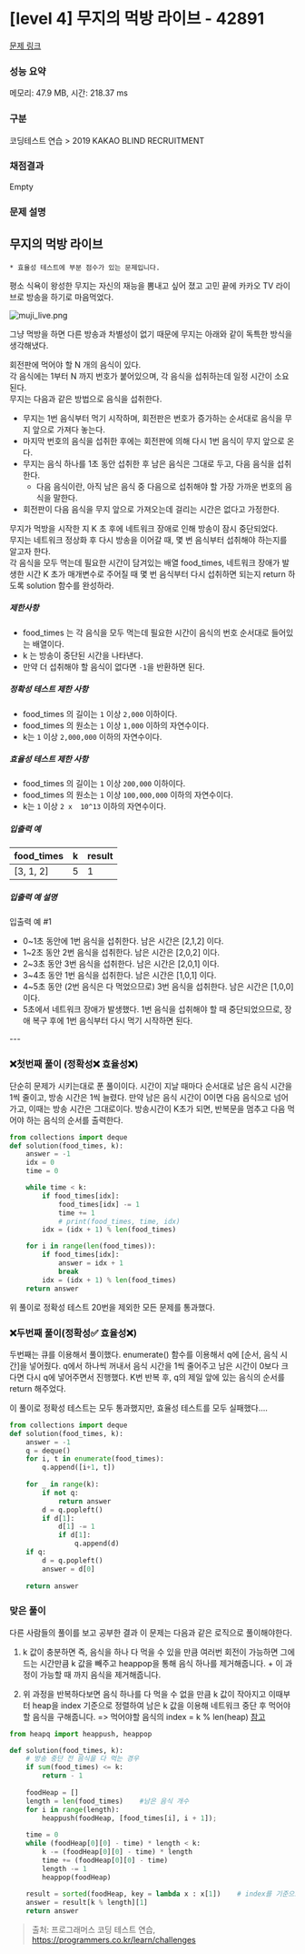 # [level 4] 무지의 먹방 라이브 - 42891 

[문제 링크](https://school.programmers.co.kr/learn/courses/30/lessons/42891#qna) 

### 성능 요약

메모리: 47.9 MB, 시간: 218.37 ms

### 구분

코딩테스트 연습 > 2019 KAKAO BLIND RECRUITMENT

### 채점결과

Empty

### 문제 설명

<h2>무지의 먹방 라이브</h2>

<p><code>* 효율성 테스트에 부분 점수가 있는 문제입니다.</code></p>

<p>평소 식욕이 왕성한 무지는 자신의 재능을 뽐내고 싶어 졌고 고민 끝에 카카오 TV 라이브로 방송을 하기로 마음먹었다.</p>

<p><img src="https://grepp-programmers.s3.amazonaws.com/files/production/10f4f72c93/1d932bfc-8082-4b7e-b30d-ab46bf71a9f2.png" title="" alt="muji_live.png"></p>

<p>그냥 먹방을 하면 다른 방송과 차별성이 없기 때문에 무지는 아래와 같이 독특한 방식을 생각해냈다. </p>

<p>회전판에 먹어야 할 N 개의 음식이 있다. <br>
각 음식에는 1부터 N 까지 번호가 붙어있으며, 각 음식을 섭취하는데 일정 시간이 소요된다. <br>
무지는 다음과 같은 방법으로 음식을 섭취한다.</p>

<ul>
<li>무지는 1번 음식부터 먹기 시작하며, 회전판은 번호가 증가하는 순서대로 음식을 무지 앞으로 가져다 놓는다.</li>
<li>마지막 번호의 음식을 섭취한 후에는 회전판에 의해 다시 1번 음식이 무지 앞으로 온다.</li>
<li>무지는 음식 하나를 1초 동안 섭취한 후 남은 음식은 그대로 두고, 다음 음식을 섭취한다.

<ul>
<li>다음 음식이란, 아직 남은 음식 중 다음으로 섭취해야 할 가장 가까운 번호의 음식을 말한다.</li>
</ul></li>
<li>회전판이 다음 음식을 무지 앞으로 가져오는데 걸리는 시간은 없다고 가정한다.</li>
</ul>

<p>무지가 먹방을 시작한 지 K 초 후에 네트워크 장애로 인해 방송이 잠시 중단되었다.<br>
무지는 네트워크 정상화 후 다시 방송을 이어갈 때, 몇 번 음식부터 섭취해야 하는지를 알고자 한다. <br>
각 음식을 모두 먹는데 필요한 시간이 담겨있는 배열 food_times, 네트워크 장애가 발생한 시간 K 초가 매개변수로 주어질 때 몇 번 음식부터 다시 섭취하면 되는지 return 하도록 solution 함수를 완성하라.</p>

<h5>제한사항</h5>

<ul>
<li>food_times 는 각 음식을 모두 먹는데 필요한 시간이 음식의 번호 순서대로 들어있는 배열이다.</li>
<li>k 는 방송이 중단된 시간을 나타낸다.</li>
<li>만약 더 섭취해야 할 음식이 없다면 <code>-1</code>을 반환하면 된다.</li>
</ul>

<h5>정확성 테스트 제한 사항</h5>

<ul>
<li>food_times 의 길이는 <code>1</code> 이상 <code>2,000</code> 이하이다.</li>
<li>food_times 의 원소는 <code>1</code> 이상 <code>1,000</code> 이하의 자연수이다.</li>
<li>k는 <code>1</code> 이상 <code>2,000,000</code> 이하의 자연수이다.</li>
</ul>

<h5>효율성 테스트 제한 사항</h5>

<ul>
<li>food_times 의 길이는 <code>1</code> 이상 <code>200,000</code> 이하이다.</li>
<li>food_times 의 원소는 <code>1</code> 이상 <code>100,000,000</code> 이하의 자연수이다.</li>
<li>k는 <code>1</code> 이상 <code>2 x  10^13</code> 이하의 자연수이다.</li>
</ul>

<h5>입출력 예</h5>
<table class="table">
        <thead><tr>
<th>food_times</th>
<th>k</th>
<th>result</th>
</tr>
</thead>
        <tbody><tr>
<td>[3, 1, 2]</td>
<td>5</td>
<td>1</td>
</tr>
</tbody>
      </table>
<h5>입출력 예 설명</h5>

<p>입출력 예 #1</p>

<ul>
<li>0~1초 동안에 1번 음식을 섭취한다. 남은 시간은 [2,1,2] 이다.</li>
<li>1~2초 동안 2번 음식을 섭취한다. 남은 시간은 [2,0,2] 이다.</li>
<li>2~3초 동안 3번 음식을 섭취한다. 남은 시간은 [2,0,1] 이다.</li>
<li>3~4초 동안 1번 음식을 섭취한다. 남은 시간은 [1,0,1] 이다.</li>
<li>4~5초 동안 (2번 음식은 다 먹었으므로) 3번 음식을 섭취한다. 남은 시간은 [1,0,0] 이다.</li>
<li>5초에서 네트워크 장애가 발생했다. 1번 음식을 섭취해야 할 때 중단되었으므로, 장애 복구 후에 1번 음식부터 다시 먹기 시작하면 된다.</li>
</ul>
---

### ❌첫번째 풀이 (정확성❌ 효율성❌)
단순히 문제가 시키는대로 푼 풀이이다.
시간이 지날 때마다 순서대로 남은 음식 시간을 1씩 줄이고, 방송 시간은 1씩 늘렸다.
만약 남은 음식 시간이 0이면 다음 음식으로 넘어가고, 이때는 방송 시간은 그대로이다.
방송시간이 K초가 되면, 반복문을 멈추고 다음 먹어야 하는 음식의 순서를 출력한다.
```python
from collections import deque
def solution(food_times, k):
    answer = -1
    idx = 0
    time = 0

    while time < k:
        if food_times[idx]:
            food_times[idx] -= 1
            time += 1
            # print(food_times, time, idx)
        idx = (idx + 1) % len(food_times)

    for i in range(len(food_times)):
        if food_times[idx]:
            answer = idx + 1
            break
        idx = (idx + 1) % len(food_times)
    return answer
```

위 풀이로 정확성 테스트 20번을 제외한 모든 문제를 통과했다.

### ❌두번째 풀이(정확성✅ 효율성❌)
두번째는 큐를 이용해서 풀이했다.
enumerate() 함수를 이용해서 q에 [순서, 음식 시간]을 넣어줬다.
q에서 하나씩 꺼내서 음식 시간을 1씩 줄어주고 남은 시간이 0보다 크다면 다시 q에 넣어주면서 진행했다.
K번 반복 후, q의 제일 앞에 있는 음식의 순서를 return 해주었다.

이 풀이로 정확성 테스트는 모두 통과했지만, 효율성 테스트를 모두 실패했다....
```python
from collections import deque
def solution(food_times, k):
    answer = -1
    q = deque()
    for i, t in enumerate(food_times):
        q.append([i+1, t])
    
    for _ in range(k):
        if not q:
            return answer
        d = q.popleft()
        if d[1]:
            d[1] -= 1
            if d[1]:
                q.append(d)
    if q:
        d = q.popleft()
        answer = d[0]
    
    return answer   
```

### 맞은 풀이

다른 사람들의 풀이를 보고 공부한 결과 이 문제는 다음과 같은 로직으로 풀이해야한다.
>
1. k 값이 충분하면 즉, 음식을 하나 다 먹을 수 있을 만큼 여러번 회전이 가능하면 그에 드는 시간만큼 k 값을 빼주고 heappop을 통해 음식 하나를 제거해줍니다. + 이 과정이 가능할 때 까지 음식을 제거해줍니다.
>
2. 위 과정을 반복하다보면 음식 하나를 다 먹을 수 없을 만큼 k 값이 작아지고 이때부터 heap을 index 기준으로 정렬하여 남은 k 값을 이용해 네트워크 중단 후 먹어야할 음식을 구해줍니다. => 먹어야할 음식의 index = k % len(heap)
[참고](https://kjhoon0330.tistory.com/entry/%ED%94%84%EB%A1%9C%EA%B7%B8%EB%9E%98%EB%A8%B8%EC%8A%A4-%EB%AC%B4%EC%A7%80%EC%9D%98-%EB%A8%B9%EB%B0%A9-%EB%9D%BC%EC%9D%B4%EB%B8%8C-Python)

```python
from heapq import heappush, heappop

def solution(food_times, k):
    # 방송 중단 전 음식을 다 먹는 경우
    if sum(food_times) <= k:
        return - 1
    
    foodHeap = []
    length = len(food_times)    #남은 음식 개수
    for i in range(length):
        heappush(foodHeap, [food_times[i], i + 1]);
    
    time = 0
    while (foodHeap[0][0] - time) * length < k:
        k -= (foodHeap[0][0] - time) * length
        time += (foodHeap[0][0] - time)
        length -= 1
        heappop(foodHeap)
        
    result = sorted(foodHeap, key = lambda x : x[1])    # index를 기준으로 heap을 다시 정렬
    answer = result[k % length][1]
    return answer
```

> 출처: 프로그래머스 코딩 테스트 연습, https://programmers.co.kr/learn/challenges
